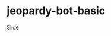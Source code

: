 # jeopardy-bot-basic
[Slide](https://drive.google.com/file/d/1yzpVHKieUcfWbokH5tZ9gAKnYiz6dsEK/view?usp=sharing  )
